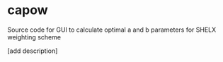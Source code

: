 # capow
Source code for GUI to calculate optimal a and b parameters for SHELX weighting scheme

[add description]
